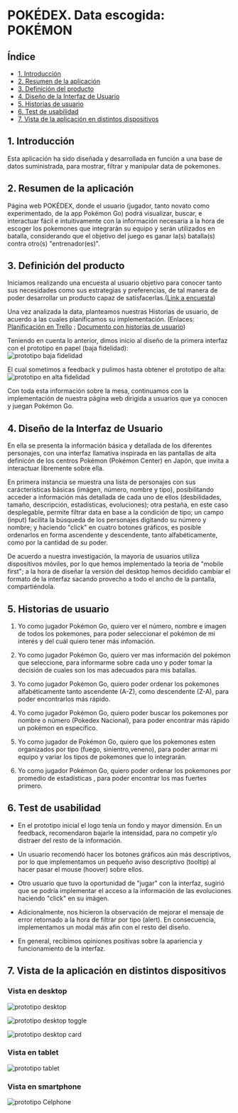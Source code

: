 # POKÉDEX. Data escogida: POKÉMON 

## Índice

* [1. Introducción](#1-introducción)
* [2. Resumen de la aplicación](#2-resumen-de-la-aplicación)
* [3. Definición del producto](#3-definición-del-producto)
* [4. Diseño de la Interfaz de Usuario](#4-diseño-de-la-interfaz-de-usuario)
* [5. Historias de usuario](#5-historias-de-usuario)
* [6. Test de usabilidad](#6-test-de-usabilidad)
* [7. Vista de la aplicación en distintos dispositivos](#7-vista-de-la-aplicación-en-distintos-dispositivos)


## 1. Introducción

Esta aplicación ha sido diseñada y desarrollada en función a una base de datos suministrada, para mostrar, filtrar y manipular data de pokemones.

## 2. Resumen de la aplicación

Página web POKÉDEX, donde el usuario (jugador, tanto novato como experimentado, de la app Pokémon Go) podrá visualizar, buscar, e interactuar fácil e intuitivamente con la información necesaria a la hora de escoger los pokemones que integrarán su equipo y serán utilizados en batalla, considerando que el objetivo del juego es ganar la(s) batalla(s) contra otro(s) "entrenador(es)".

## 3. Definición del producto

Iniciamos realizando una encuesta al usuario objetivo para conocer tanto sus necesidades como sus estrategias y preferencias, de tal manera de poder desarrollar un producto capaz de satisfacerlas.([Link a encuesta](https://docs.google.com/forms/d/14CkMw0mnuVfLxTn-C_Vaui2eQLNA8Q0KiS8fswzEhWo/edit?ts=5f32c74f))

Una vez analizada la data, planteamos nuestras Historias de usuario, de acuerdo a las cuales planificamos su implementación. (Enlaces: [Planificación en Trello](https://trello.com/b/r0DujdY4) ; [Documento con historias de usuario](https://docs.google.com/spreadsheets/d/1bW6udeKvTBkZCFtt94m5wwy2nXC1ITs6LFBFT76I72E/edit?usp=sharing))

Teniendo en cuenta lo anterior, dimos inicio al diseño de la primera interfaz con el prototipo en papel (baja fidelidad):  
![prototipo baja fidelidad](src/images/Propotipo-papel-baja-fidelidad.jpg)

El cual sometimos a feedback y pulimos hasta obtener el prototipo de alta:
![prototipo en alta fidelidad](src/images/Propotipo-Figma-alta-fidelidad.jpg)

Con toda esta información sobre la mesa, continuamos con la implementación de nuestra página web dirigida a usuarios que ya conocen y juegan Pokémon Go. 

## 4. Diseño de la Interfaz de Usuario

En ella se presenta la información básica y detallada de los diferentes personajes, con una interfaz llamativa inspirada en las pantallas de alta definicón de los centros Pokémon (Pokémon Center) en Japón, que invita a interactuar libremente sobre ella. 

En primera instancia se muestra una lista de personajes con sus carácterísticas básicas (imágen, número, nombre y tipo), posibilitando acceder a información más detallada de cada uno de ellos (desbilidades, tamaño, descripción, estadísticas, evoluciones);  otra pestaña, en este caso desplegable, permite filtrar data en base a la condición de tipo; un campo (input) facilita la búsqueda de los personajes digitando su número y nombre; y haciendo "click" en cuatro botones gráficos, es posible ordenarlos en forma ascendente y descendente, tanto alfabéticamente, como por la cantidad de su poder. 

De acuerdo a nuestra investigación, la mayoría de usuarios utiliza dispositivos móviles, por lo que hemos implementado la teoria de "mobile first"; a la hora de diseñar la versión del desktop hemos decidido cambiar el formato de la interfaz sacando provecho a todo el ancho de la pantalla, compartiéndola.

## 5. Historias de usuario

1. Yo como jugador Pokémon Go, quiero ver el número, nombre e imagen de todos los pokemones, para poder seleccionar el pokémon de mi interés y del cuál quiero tener más infomación.

2. Yo como jugador Pokémon Go, quiero ver mas información del pokémon que seleccione, para informarme sobre cada uno y poder tomar la decisión de cuales son los mas adecuados para mis batallas.

3. Yo como jugador Pokémon Go, quiero poder ordenar los pokemones alfabéticamente tanto ascendente (A-Z), como descendente (Z-A), para poder encontrarlos más rápido.

4. Yo como jugador Pokémon Go, quiero poder buscar los pokemones por nombre o número (Pokedex Nacional), para poder encontrar más rápido un pokémon en específico.

5. Yo como jugador de Pokémon Go, quiero que los pokemones esten organizados por tipo (fuego, sinientro,veneno), para poder armar mi equipo y variar los tipos de pokemones que lo integrarán.

6. Yo como jugador Pokémon Go, quiero poder ordenar los pokemones por  promedio de estadísticas , para poder encontrar los mas fuertes primero.

## 6. Test de usabilidad

* En el prototipo inicial el logo tenía un fondo y mayor dimensión. En un feedback, recomendaron bajarle la intensidad, para no competir y/o distraer del resto de la información.

* Un usuario recomendó hacer los botones gráficos aún más descriptivos, por lo que implementamos un pequeño aviso descriptivo (tooltip) al hacer pasar el mouse (hoover) sobre ellos.

* Otro usuario que tuvo la oportunidad de "jugar" con la interfaz, sugirió que se podría implementar el acceso a la información de las evoluciones haciendo "click" en su imágen.

* Adicionalmente, nos hicieron la observación de mejorar el mensaje de error retornado a la hora de filtrar por tipo (alert). En consecuencia, implementamos un modal más afin con el resto del diseño.

* En general, recibimos opiniones positivas sobre la apariencia y funcionamiento de la interfaz.

## 7. Vista de la aplicación en distintos dispositivos

### Vista en desktop

![prototipo desktop](src/images/index-html-desktop.jpg)

![prototipo desktop toggle](src/images/index-html-toggle-desktop.jpg)

![prototipo desktop card](src/images/index-html-card-desktop.jpg)

### Vista en tablet

![prototipo tablet](src/images/index-html-Tablet.jpg)

### Vista en smartphone

![prototipo Celphone](src/images/index-html-Celphone.jpg)
